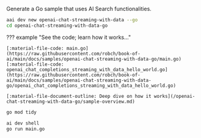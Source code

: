 Generate a Go sample that uses AI Search functionalities.

``` bash
aai dev new openai-chat-streaming-with-data --go
cd openai-chat-streaming-with-data-go
```

??? example "See the code; learn how it works..."

    [:material-file-code: main.go](https://raw.githubusercontent.com/robch/book-of-ai/main/docs/samples/openai-chat-streaming-with-data-go/main.go)  
    [:material-file-code: openai_chat_completions_streaming_with_data_hello_world.go](https://raw.githubusercontent.com/robch/book-of-ai/main/docs/samples/openai-chat-streaming-with-data-go/openai_chat_completions_streaming_with_data_hello_world.go)

    [:material-file-document-outline: Deep dive on how it works](/openai-chat-streaming-with-data-go/sample-overview.md)  

``` bash title="Install dependencies"
go mod tidy
```

``` bash title="Run the sample"
ai dev shell
go run main.go
```
